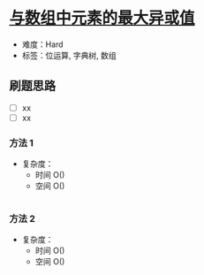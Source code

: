 # [与数组中元素的最大异或值](https://leetcode-cn.com/problems/maximum-xor-with-an-element-from-array/)

- 难度：Hard
- 标签：位运算, 字典树, 数组

## 刷题思路

- [ ] xx
- [ ] xx

### 方法 1

- 复杂度：
    - 时间 O()
    - 空间 O()

``` js

```

### 方法 2

- 复杂度：
    - 时间 O()
    - 空间 O()

``` js

```
